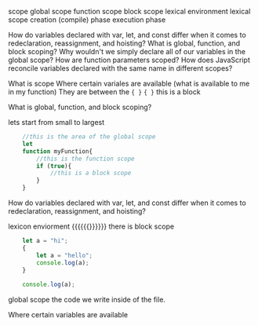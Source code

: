 
scope
global scope
function scope
block scope
lexical environment
lexical scope
creation (compile) phase
execution phase

How do variables declared with var, let, and const differ when it comes to redeclaration, reassignment, and hoisting?
What is global, function, and block scoping?
Why wouldn't we simply declare all of our variables in the global scope?
How are function parameters scoped?
How does JavaScript reconcile variables declared with the same name in different scopes?

What is scope
Where certain variales are available (what is available to me in my function)
They are between the `{ }`
`{ }` this is a block

What is global, function, and block scoping?

lets start from small to largest
```js
    //this is the area of the global scope
    let 
    function myFunction{
        //this is the function scope
        if (true){
            //this is a block scope
        }
    }

```
How do variables declared with var, let, and const differ when it comes to redeclaration, reassignment, and hoisting?

lexicon enviorment
{{{{{{}}}}}}
there is block scope 
```js
    let a = "hi";
    {
        let a = "hello";
        console.log(a);
    }
    
    console.log(a);
```
global scope
the code we write inside of the file.

Where certain variables are available 

